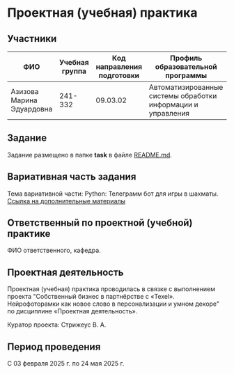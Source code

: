 # Проектная (учебная) практика

## Участники

| ФИО | Учебная группа | Код направления подготовки | Профиль образовательной программы |
|-|-|-|-|
| Азизова Марина Эдуардовна |241-332|09.03.02|Автоматизированные системы обработки информации и управления|

## Задание

Задание размещено в папке **task** в файле [README.md](task/README.md).

## Вариативная часть задания
Тема вариативной части: Python: Телеграмм бот для игры в шахматы.
[Ссылка на дополнительные материалы](https://blog.skillfactory.ru/kak-sozdat-bota-v-telegram/)


## Ответственный по проектной (учебной) практике

ФИО ответственного, кафедра.

## Проектная деятельность

Проектная (учебная) практика проводилась в связке с выполнением проекта "Собственный бизнес в партнёрстве с «Texel». Нейрофоторамки как новое слово в персонализации и умном декоре" по дисциплине «Проектная деятельность».

Куратор проекта: Стрижеус В. А.

## Период проведения

С 03 февраля 2025 г. по 24 мая 2025 г.
